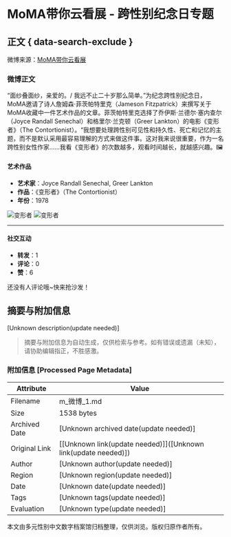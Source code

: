 # MoMA带你云看展 - 跨性别纪念日专题

## 正文 { data-search-exclude }


微博来源：[MoMA带你云看展](https://m.weibo.cn/search?containerid=231522type%3D1%26t%3D10%26q%3D%23MoMA%E5%B8%A6%E4%BD%A0%E4%BA%91%E7%9C%8B%E5%B1%95%23&extparam=%23MoMA%E5%B8%A6%E4%BD%A0%E4%BA%91%E7%9C%8B%E5%B1%95%23&luicode=20000061&lfid=4977830003737712)

### 微博正文

“面纱叠面纱，亲爱的。/ 我远不止二十岁那么简单。”为纪念跨性别纪念日，MoMA邀请了诗人詹姆森·菲茨帕特里克（Jameson Fitzpatrick）来撰写关于MoMA收藏中一件艺术作品的文章。菲茨帕特里克选择了乔伊斯·兰德尔·塞内查尔（Joyce Randall Senechal）和格里尔·兰克顿（Greer Lankton）的电影《变形者》（The Contortionist）。“我想要处理跨性别可见性和持久性、死亡和记忆的主题，而不是默认采用最容易理解的方式来做这件事。这对我来说很重要，作为一名跨性别女性作家……我看《变形者》的次数越多，观看时间越长，就越感兴趣。🖼 

#### 艺术作品

- **艺术家**：Joyce Randall Senechal, Greer Lankton
- **作品**：《变形者》（The Contortionist）
- **年份**：1978

![变形者](https://wx1.sinaimg.cn/orj360/e8a87b06ly8hkq0znxw6nj20u00mpjw4.jpg)
![变形者](https://wx3.sinaimg.cn/large/53b515f0ly1gnlu3cynfmj20t306owhf.jpg)

---

#### 社交互动
- **转发**：1
- **评论**：0
- **赞**：6

还没有人评论哦~快来抢沙发！
<!-- tcd_original_link https://m.weibo.cn/status/4977830003737712 -->


## 摘要与附加信息

<!-- tcd_abstract -->
[Unknown description(update needed)]
<!-- tcd_abstract_end -->

> 摘要与附加信息为自动生成，仅供检索与参考。如有错误或遗漏（未知），请协助编辑指正，不胜感激。

### 附加信息 [Processed Page Metadata]

| Attribute       | Value                                  |
|-----------------|----------------------------------------|
| Filename        | m_微博_1.md                             |
| Size            | 1538 bytes                           |
| Archived Date   | [Unknown archived date(update needed)]                             |
| Original Link   | [[Unknown link(update needed)]]([Unknown link(update needed)])                       |
| Author          | [Unknown author(update needed)]                               |
| Region          | [Unknown region(update needed)]                               |
| Date            | [Unknown date(update needed)]                                 |
| Tags            | [Unknown tags(update needed)]                                 |
| Evaluation            | [Unknown type(update needed)]                                 |
<!-- tcd_table_end -->

本文由多元性别中文数字档案馆归档整理，仅供浏览。版权归原作者所有。
